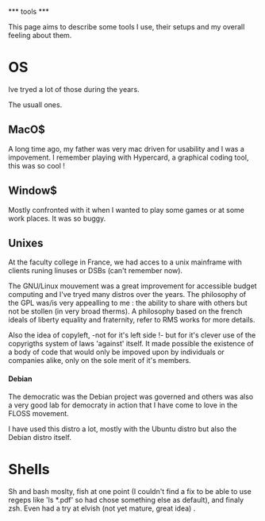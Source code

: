 *** tools *** 

This page aims to describe some tools I use, their setups and my overall feeling about them. 

# OS 

Ive tryed a lot of those during the years. 

The usuall ones.
## MacO$
A long time ago, my father was very mac driven for usability and I was a impovement.
I remember playing with Hypercard, a graphical coding tool, this was so cool !  


## Window$
Mostly confronted with it when I wanted to play some games or at some work places. It was so buggy. 

## Unixes 

At the faculty college in France, we had acces to a unix mainframe with clients runing linuses or DSBs (can't remember now).

The GNU/Linux mouvement was a great improvement for accessible budget computing and I've tryed many distros over the years. 
The philosophy of the GPL was/is very appealling to me : the ability to share with others but not be stollen (in very broad therms). A philosophy based on the french ideals of liberty equality and fraternity, refer to RMS works for more details. 

Also the idea of copyleft, -not for it's left side !- but for it's clever use of the copyrigths system of laws 'against' itself. It made possible the existence of a body of code that would only be impoved upon by individuals or companies alike, only on the sole merit of it's members. 

#### Debian
The democratic was the Debian project was governed and others was also a very good lab for democraty in action that I have come to love in the FLOSS movement. 

I have used this distro a lot, mostly with the Ubuntu distro but also the Debian distro itself. 

# Shells 

Sh and bash moslty, fish at one point (I couldn't find a fix to be able to use regeps like 'ls *.pdf' so had chose something else as default), and finaly zsh. 
Even had a try at elvish (not yet mature, great idea) . 

